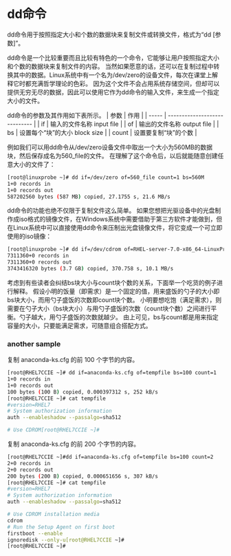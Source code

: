# dd命令

dd命令用于按照指定大小和个数的数据块来复制文件或转换文件，格式为“dd [参数]”。

dd命令是一个比较重要而且比较有特色的一个命令，它能够让用户按照指定大小和个数的数据块来复制文件的内容。
当然如果愿意的话，还可以在复制过程中转换其中的数据。Linux系统中有一个名为/dev/zero的设备文件，每次在课堂上解释它时都充满哲学理论的色彩。
因为这个文件不会占用系统存储空间，但却可以提供无穷无尽的数据，因此可以使用它作为dd命令的输入文件，来生成一个指定大小的文件。

dd命令的参数及其作用如下表所示。
| 参数  | 作用                          |
| ----- | ----------------------------- |
| if    | 输入的文件名称 input file     |
| of    | 输出的文件名称 output file    |
| bs    | 设置每个“块”的大小 block size |
| count | 设置要复制“块”的个数          |

例如我们可以用dd命令从/dev/zero设备文件中取出一个大小为560MB的数据块，然后保存成名为560_file的文件。
在理解了这个命令后，以后就能随意创建任意大小的文件了：
```sh
[root@linuxprobe ~]# dd if=/dev/zero of=560_file count=1 bs=560M
1+0 records in
1+0 records out
587202560 bytes (587 MB) copied, 27.1755 s, 21.6 MB/s
```

dd命令的功能也绝不仅限于复制文件这么简单。
如果您想把光驱设备中的光盘制作成iso格式的镜像文件，在Windows系统中需要借助于第三方软件才能做到，但在Linux系统中可以直接使用dd命令来压制出光盘镜像文件，将它变成一个可立即使用的iso镜像：
```sh
[root@linuxprobe ~]# dd if=/dev/cdrom of=RHEL-server-7.0-x86_64-LinuxProbe.Com.iso
7311360+0 records in
7311360+0 records out
3743416320 bytes (3.7 GB) copied, 370.758 s, 10.1 MB/s
```

考虑到有些读者会纠结bs块大小与count块个数的关系，下面举一个吃货的例子进行解释。
假设小明的饭量（即需求）是一个固定的值，用来盛饭的勺子的大小即bs块大小，而用勺子盛饭的次数即count块个数。
小明要想吃饱（满足需求），则需要在勺子大小（bs块大小）与用勺子盛饭的次数（count块个数）之间进行平衡。勺子越大，用勺子盛饭的次数就越少。
由上可见，bs与count都是用来指定容量的大小，只要能满足需求，可随意组合搭配方式。



### another sample
复制 anaconda-ks.cfg 的前 100 个字节的内容。
```sh
[root@RHEL7CCIE ~]# dd if=anaconda-ks.cfg of=tempfile bs=100 count=1
1+0 records in
1+0 records out
100 bytes (100 B) copied, 0.000397312 s, 252 kB/s
[root@RHEL7CCIE ~]# cat tempfile
#version=RHEL7
# System authorization information
auth --enableshadow --passalgo=sha512

# Use CDROM[root@RHEL7CCIE ~]# 
```

复制 anaconda-ks.cfg 的前 200 个字节的内容。
```sh
[root@RHEL7CCIE ~]#dd if=anaconda-ks.cfg of=tempfile bs=100 count=2
2+0 records in
2+0 records out
200 bytes (200 B) copied, 0.000651656 s, 307 kB/s
[root@RHEL7CCIE ~]# cat tempfile
#version=RHEL7
# System authorization information
auth --enableshadow --passalgo=sha512

# Use CDROM installation media
cdrom
# Run the Setup Agent on first boot
firstboot --enable
ignoredisk --only-u[root@RHEL7CCIE ~]#
[root@RHEL7CCIE ~]#
```
